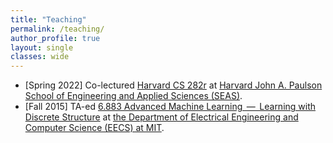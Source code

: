 ```yaml
---
title: "Teaching"
permalink: /teaching/
author_profile: true
layout: single 
classes: wide
---
```

- [Spring 2022] Co-lectured [Harvard CS 282r](https://sites.google.com/corp/view/harvardcs282r/home) at [Harvard John A. Paulson School of Engineering and Applied Sciences (SEAS)](https://www.seas.harvard.edu/about-us).
- [Fall 2015] TA-ed [6.883 Advanced Machine Learning  —  Learning with Discrete Structure](http://people.csail.mit.edu/stefje/fall15/index.html) at [the Department of Electrical Engineering and Computer Science (EECS) at MIT](https://www.eecs.mit.edu/).